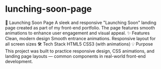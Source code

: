 # lunching-soon-page
🚀 Launching Soon Page
A sleek and responsive "Launching Soon" landing page created as part of my front-end portfolio. The page features smooth animations to enhance user engagement and visual appeal.
✨ Features
Clean, modern design
Smooth entrance animations.
Responsive layout for all screen sizes
🛠️ Tech Stack
HTML5
CSS3 (with animations)
💡 Purpose
This project was built to practice responsive design, CSS animations, and landing page layouts — common components in real-world front-end development.
